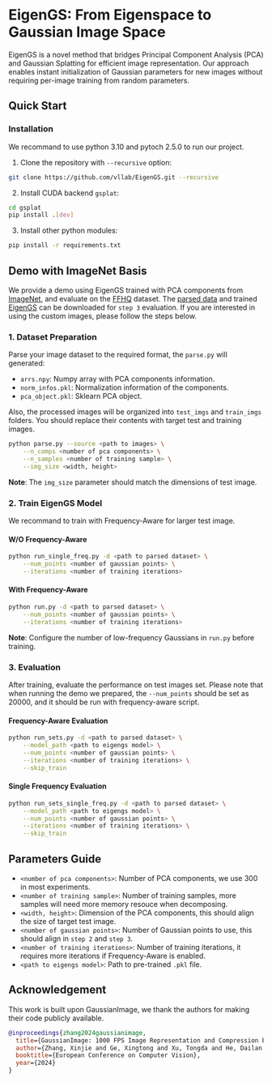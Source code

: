 # EigenGS: From Eigenspace to Gaussian Image Space

EigenGS is a novel method that bridges Principal Component Analysis (PCA) and Gaussian Splatting for efficient image representation. Our approach enables instant initialization of Gaussian parameters for new images without requiring per-image training from random parameters.

## Quick Start

### Installation
We recommand to use python 3.10 and pytoch 2.5.0 to run our project.
1. Clone the repository with `--recursive` option:
```bash
git clone https://github.com/vllab/EigenGS.git --recursive
``` 
2. Install CUDA backend `gsplat`:
```bash
cd gsplat
pip install .[dev]
```
3. Install other python modules:
```bash
pip install -r requirements.txt
```

## Demo with ImageNet Basis

We provide a demo using EigenGS trained with PCA components from [ImageNet](https://www.icloud.com/iclouddrive/04fbVOqtOeQCRA52Ef05QNsLA#ImageNet), and evaluate on the [FFHQ](https://www.icloud.com/iclouddrive/0bfGI1wc4x-2Y2w4ASynV6SfA#FFHQ) dataset. 
The [parsed data](https://www.icloud.com/iclouddrive/0787LHytmNDuWM4zSBdOMRlMg#imagenet-ffhq-300-ycbcr) and trained [EigenGS](https://www.icloud.com/iclouddrive/0d30IWn45tl4phrGCbFfk2BqQ#imagenet-ffhq-300-ycbcr-20000-15000-d37b07) can be downloaded for `step 3` evaluation. If you are interested in using the custom images, please follow the steps below. 

### 1. Dataset Preparation

Parse your image dataset to the required format, the `parse.py` will generated:

- `arrs.npy`: Numpy array with PCA components information.
- `norm_infos.pkl`: Normalization information of the components.
- `pca_object.pkl`: Sklearn PCA object.

Also, the processed images will be organized into `test_imgs` and `train_imgs` folders. You should replace their contents with target test and training images.

```bash
python parse.py --source <path to images> \
    --n_comps <number of pca components> \
    --n_samples <number of training sample> \
    --img_size <width, height>
```

**Note**: The `img_size` parameter should match the dimensions of test image.

### 2. Train EigenGS Model

We recommand to train with Frequency-Aware for larger test image.

#### W/O Frequency-Aware
```bash
python run_single_freq.py -d <path to parsed dataset> \
    --num_points <number of gaussian points> \
    --iterations <number of training iterations>
```

#### With Frequency-Aware
```bash
python run.py -d <path to parsed dataset> \
    --num_points <number of gaussian points> \
    --iterations <number of training iterations>
```

**Note**: Configure the number of low-frequency Gaussians in `run.py` before training.

### 3. Evaluation

After training, evaluate the performance on test images set. Please note that when running the demo we prepared, the `--num_points` should be set as 20000, and it should be run with frequency-aware script.

#### Frequency-Aware Evaluation
```bash
python run_sets.py -d <path to parsed dataset> \
    --model_path <path to eigengs model> \
    --num_points <number of gaussian points> \
    --iterations <number of training iterations> \
    --skip_train
```

#### Single Frequency Evaluation
```bash
python run_sets_single_freq.py -d <path to parsed dataset> \
    --model_path <path to eigengs model> \
    --num_points <number of gaussian points> \
    --iterations <number of training iterations> \
    --skip_train
```

## Parameters Guide

- `<number of pca components>`: Number of PCA components, we use 300 in most experiments.
- `<number of training sample>`: Number of training samples, more samples will need more memory resouce when decomposing.
- `<width, height>`: Dimension of the PCA components, this should align the size of target test image.
- `<number of gaussian points>`: Number of Gaussian points to use, this should align in `step 2` and `step 3`.
- `<number of training iterations>`: Number of training iterations, it requires more iterations if Frequency-Aware is enabled.
- `<path to eigengs model>`: Path to pre-trained `.pkl` file.

## Acknowledgement

This work is built upon GaussianImage, we thank the authors for making their code publicly available.

```bibtex
@inproceedings{zhang2024gaussianimage,
  title={GaussianImage: 1000 FPS Image Representation and Compression by 2D Gaussian Splatting},
  author={Zhang, Xinjie and Ge, Xingtong and Xu, Tongda and He, Dailan and Wang, Yan and Qin, Hongwei and Lu, Guo and Geng, Jing and Zhang, Jun},
  booktitle={European Conference on Computer Vision},
  year={2024}
}
```